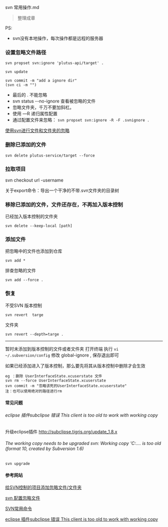 svn 常用操作.md

> 整理成章

PS:
- svn没有本地操作，每次操作都是远程的服务器



### 设置忽略文件路径
```
svn propset svn:ignore 'plutus-api/target' .
	
svn update

svn commit -m "add a ignore dir"
(svn ci -m "")
```

- 最后的 . 不能忽略
- svn status --no-ignore  查看被忽略的文件
- 忽略文件夹，千万不要加斜杠。
- 使用 —R 递归属性配置
- 通过配置文件来忽略： `svn propset svn:ignore -R -F .svnignore .`


[使用svn进行文件和文件夹的忽略](https://www.jianshu.com/p/c02d8b335495)


### 删除已添加的文件
```
svn delete plutus-service/target --force
```

### 拉取项目

svn checkout url -username 

关于export命令：导出一个干净的不带.svn文件夹的目录树


### 移除已添加的文件，文件还存在，不再加入版本控制

已经加入版本控制的文件夹
```
svn delete --keep-local [path]
```


### 添加文件

把忽略中的文件也添加到仓库
```
svn add *
```

排查忽略的文件
```
svn add --force .
```

### 恢复

不受SVN 版本控制

```
svn revert  targe
```

文件夹
```
svn revert --depth=targe .
```






---


暂时未添加到版本控制的文件或者文件夹
打开终端 执行 `vi ~/.subversion/config`
修改 global-ignore , 保存退出即可


如果已经添加进入了版本控制，那么要先将其从版本控制中删除才会生效
```
eg ：删除 UserInterfaceState.xcuserstate 文件
svn rm --force UserInterfaceState.xcuserstate
svn commit -m "忽略该死的UserInterfaceState.xcuserstate"
注：也可以使用绝对的路径进行rm
```



#### 常见问题

###### eclipse 插件subclipse 错误 This client is too old to work with working copy

升级eclipse插件 http://subclipse.tigris.org/update_1.8.x

###### The working copy needs to be upgraded svn: Working copy 'C:\.... is too old (format 10, created by Subversion 1.6)

`svn upgrade`


#### 参考网站

[给SVN控制的项目添加忽略文件/文件夹](http://yansu.org/2013/04/22/add-svn-ignore-file.html)

[svn 配置忽略文件](https://www.jianshu.com/p/1b183aeaf077)

[SVN常用命令](https://blog.csdn.net/ithomer/article/details/6187464)

[eclipse 插件subclipse 错误 This client is too old to work with working copy](https://blog.csdn.net/cuidiwhere/article/details/26863811)